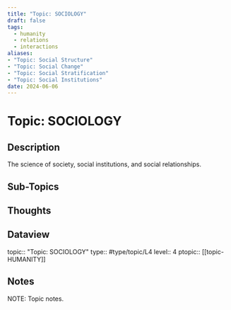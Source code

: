 ```yaml
---
title: "Topic: SOCIOLOGY"
draft: false
tags:
  - humanity
  - relations
  - interactions
aliases: 
- "Topic: Social Structure"
- "Topic: Social Change"
- "Topic: Social Stratification"
- "Topic: Social Institutions"
date: 2024-06-06
---
```

# Topic: SOCIOLOGY
## Description
The science of society, social institutions, and social relationships.

## Sub-Topics

## Thoughts

## Dataview
topic:: "Topic: SOCIOLOGY"
type:: #type/topic/L4 
level:: 4
ptopic:: [[topic-HUMANITY]]

## Notes
NOTE: Topic notes.